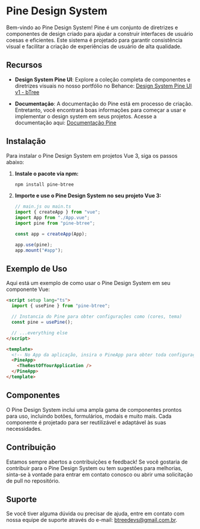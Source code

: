 # Pine Design System

Bem-vindo ao Pine Design System! Pine é um conjunto de diretrizes e componentes de design criado para ajudar a construir interfaces de usuário coesas e eficientes. Este sistema é projetado para garantir consistência visual e facilitar a criação de experiências de usuário de alta qualidade.

## Recursos

- **Design System Pine UI**: Explore a coleção completa de componentes e diretrizes visuais no nosso portfólio no Behance:
  [Design System Pine UI v1 - bTree](https://www.behance.net/gallery/161882269/Design-System-Pine-UI-v1-bTree)

- **Documentação**: A documentação do Pine está em processo de criação. Entretanto, você encontrará boas informações para começar a usar e implementar o design system em seus projetos. Acesse a documentação aqui:
  [Documentação Pine](https://btreedevelopers.github.io/pine/)

## Instalação

Para instalar o Pine Design System em projetos Vue 3, siga os passos abaixo:

1. **Instale o pacote via npm:**

   ```bash
   npm install pine-btree
   ```

2. **Importe e use o Pine Design System no seu projeto Vue 3:**

   ```javascript
   // main.js ou main.ts
   import { createApp } from "vue";
   import App from "./App.vue";
   import pine from "pine-btree";

   const app = createApp(App);

   app.use(pine);
   app.mount("#app");
   ```

## Exemplo de Uso

Aqui está um exemplo de como usar o Pine Design System em seu componente Vue:

```html
<script setup lang="ts">
  import { usePine } from "pine-btree";

  // Instancia do Pine para obter configurações como (cores, tema)
  const pine = usePine();

  // ...everything else
</script>

<template>
  <!-- No App da aplicação, insira o PineApp para obter toda configuração necessária no projeto -->
  <PineApp>
    <TheRestOfYourApplication />
  </PineApp>
</template>
```

## Componentes

O Pine Design System inclui uma ampla gama de componentes prontos para uso, incluindo botões, formulários, modais e muito mais. Cada componente é projetado para ser reutilizável e adaptável às suas necessidades.

## Contribuição

Estamos sempre abertos a contribuições e feedback! Se você gostaria de contribuir para o Pine Design System ou tem sugestões para melhorias, sinta-se à vontade para entrar em contato conosco ou abrir uma solicitação de pull no repositório.

## Suporte

Se você tiver alguma dúvida ou precisar de ajuda, entre em contato com nossa equipe de suporte através do e-mail: [btreedevs@gmail.com.br](mailto:btreedevs@gmail.com.br).
